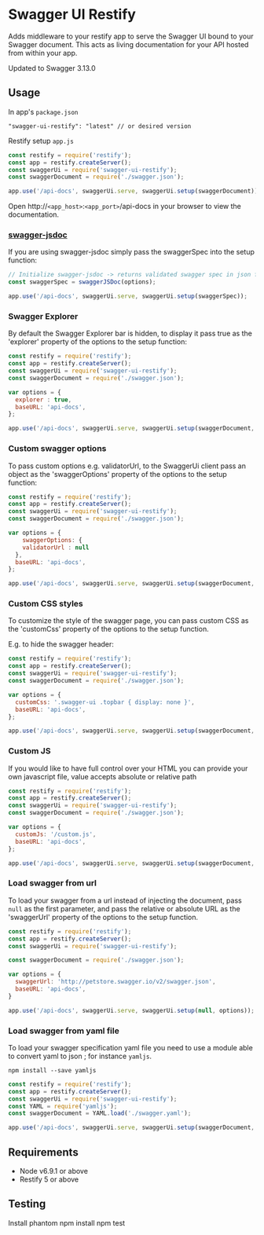 # Swagger UI Restify

Adds middleware to your restify app to serve the Swagger UI bound to your Swagger document. This acts as living documentation for your API hosted from within your app.

Updated to Swagger 3.13.0

## Usage

In app's `package.json`

    "swagger-ui-restify": "latest" // or desired version

Restify setup `app.js`
```javascript
const restify = require('restify');
const app = restify.createServer();
const swaggerUi = require('swagger-ui-restify');
const swaggerDocument = require('./swagger.json');

app.use('/api-docs', swaggerUi.serve, swaggerUi.setup(swaggerDocument));
```

Open http://`<app_host>`:`<app_port>`/api-docs in your browser to view the documentation.

### [swagger-jsdoc](https://www.npmjs.com/package/swagger-jsdoc)

If you are using swagger-jsdoc simply pass the swaggerSpec into the setup function:

```javascript
// Initialize swagger-jsdoc -> returns validated swagger spec in json format
const swaggerSpec = swaggerJSDoc(options);

app.use('/api-docs', swaggerUi.serve, swaggerUi.setup(swaggerSpec));
```

### Swagger Explorer

By default the Swagger Explorer bar is hidden, to display it pass true as the 'explorer' property of the options to the setup function:

```javascript
const restify = require('restify');
const app = restify.createServer();
const swaggerUi = require('swagger-ui-restify');
const swaggerDocument = require('./swagger.json');

var options = {
  explorer : true,
  baseURL: 'api-docs',
};

app.use('/api-docs', swaggerUi.serve, swaggerUi.setup(swaggerDocument, options));
```

### Custom swagger options

To pass custom options e.g. validatorUrl, to the SwaggerUi client pass an object as the 'swaggerOptions' property of the options to the setup function:

```javascript
const restify = require('restify');
const app = restify.createServer();
const swaggerUi = require('swagger-ui-restify');
const swaggerDocument = require('./swagger.json');

var options = {
	swaggerOptions: {
    validatorUrl : null
  },
  baseURL: 'api-docs',
};

app.use('/api-docs', swaggerUi.serve, swaggerUi.setup(swaggerDocument, options));
```

### Custom CSS styles

To customize the style of the swagger page, you can pass custom CSS as the 'customCss' property of the options to the setup function.

E.g. to hide the swagger header:

```javascript
const restify = require('restify');
const app = restify.createServer();
const swaggerUi = require('swagger-ui-restify');
const swaggerDocument = require('./swagger.json');

var options = {
  customCss: '.swagger-ui .topbar { display: none }',
  baseURL: 'api-docs',
};

app.use('/api-docs', swaggerUi.serve, swaggerUi.setup(swaggerDocument, options));
```


### Custom JS

If you would like to have full control over your HTML you can  provide your own javascript file, value accepts absolute or relative path

```javascript
const restify = require('restify');
const app = restify.createServer();
const swaggerUi = require('swagger-ui-restify');
const swaggerDocument = require('./swagger.json');

var options = {
  customJs: '/custom.js',
  baseURL: 'api-docs',
};

app.use('/api-docs', swaggerUi.serve, swaggerUi.setup(swaggerDocument, options));
```

### Load swagger from url

To load your swagger from a url instead of injecting the document, pass `null` as the first parameter, and pass the relative or absolute URL as the 'swaggerUrl' property of the options to the setup function.

```javascript
const restify = require('restify');
const app = restify.createServer();
const swaggerUi = require('swagger-ui-restify');

const swaggerDocument = require('./swagger.json');

var options = {
  swaggerUrl: 'http://petstore.swagger.io/v2/swagger.json',
  baseURL: 'api-docs',
}

app.use('/api-docs', swaggerUi.serve, swaggerUi.setup(null, options));
```

### Load swagger from yaml file

To load your swagger specification yaml file you need to use a module able to convert yaml to json ; for instance `yamljs`.

    npm install --save yamljs

```javascript
const restify = require('restify');
const app = restify.createServer();
const swaggerUi = require('swagger-ui-restify');
const YAML = require('yamljs');
const swaggerDocument = YAML.load('./swagger.yaml');

app.use('/api-docs', swaggerUi.serve, swaggerUi.setup(swaggerDocument, { baseURL: 'api-docs' }));
```


## Requirements

* Node v6.9.1 or above
* Restify 5 or above

## Testing

Install phantom
npm install
npm test
